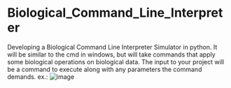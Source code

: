 # Biological_Command_Line_Interpreter
Developing a Biological Command Line Interpreter Simulator in python. It will be similar to the cmd in windows, but will take commands that apply some biological operations on biological data.
The input to your project will be a command to execute along with any parameters the command demands.
ex.: ![image](https://user-images.githubusercontent.com/88295264/172040954-0054d9ad-2d24-40b6-b64b-c8a8fe520dcd.png)
 

